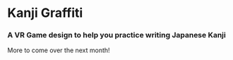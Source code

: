 # Kanji Graffiti
### A VR Game design to help you practice writing Japanese Kanji

More to come over the next month!
